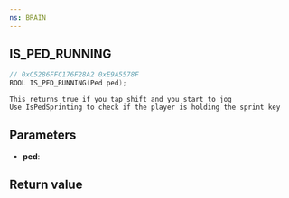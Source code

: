 ```yaml
---
ns: BRAIN
---
```

## IS_PED_RUNNING

```c
// 0xC5286FFC176F28A2 0xE9A5578F
BOOL IS_PED_RUNNING(Ped ped);
```


```
This returns true if you tap shift and you start to jog
Use IsPedSprinting to check if the player is holding the sprint key
```


## Parameters
* **ped**: 

## Return value
